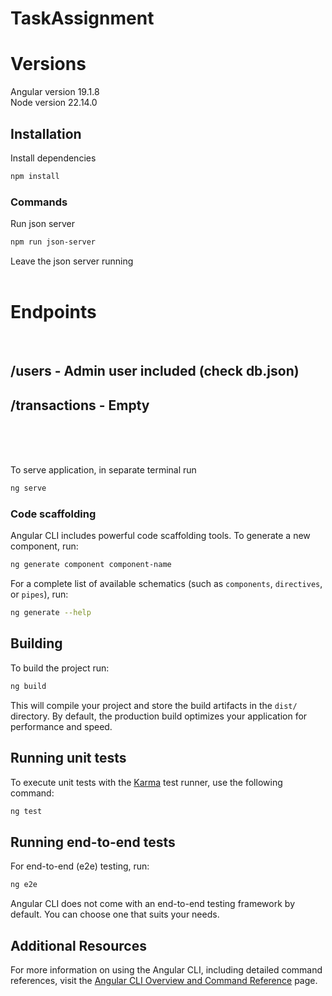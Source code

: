 # TaskAssignment

# Versions

Angular version 19.1.8<br>
Node version 22.14.0

## Installation

Install dependencies
```bash
npm install
```

### Commands

Run json server

```bash
npm run json-server
```
Leave the json server running
<br>
<br>
# Endpoints
<br>

## /users - Admin user included (check db.json)<br>
## /transactions - Empty

<br>
<br>
<br>

To serve application, in separate terminal run

```bash
ng serve
```

### Code scaffolding

Angular CLI includes powerful code scaffolding tools. To generate a new component, run:

```bash
ng generate component component-name
```

For a complete list of available schematics (such as `components`, `directives`, or `pipes`), run:

```bash
ng generate --help
```

## Building

To build the project run:

```bash
ng build
```

This will compile your project and store the build artifacts in the `dist/` directory. By default, the production build optimizes your application for performance and speed.

## Running unit tests

To execute unit tests with the [Karma](https://karma-runner.github.io) test runner, use the following command:

```bash
ng test
```

## Running end-to-end tests

For end-to-end (e2e) testing, run:

```bash
ng e2e
```

Angular CLI does not come with an end-to-end testing framework by default. You can choose one that suits your needs.

## Additional Resources

For more information on using the Angular CLI, including detailed command references, visit the [Angular CLI Overview and Command Reference](https://angular.dev/tools/cli) page.
